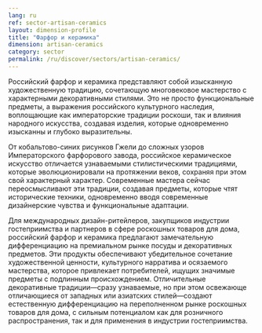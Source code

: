 ```yaml
---
lang: ru
ref: sector-artisan-ceramics
layout: dimension-profile
title: "Фарфор и керамика"
dimension: artisan-ceramics
category: sector
permalink: /ru/discover/sectors/artisan-ceramics/
---
```


Российский фарфор и керамика представляют собой изысканную художественную традицию, сочетающую многовековое мастерство с характерными декоративными стилями. Это не просто функциональные предметы, а выражения российского культурного наследия, воплощающие как императорские традиции роскоши, так и влияния народного искусства, создавая изделия, которые одновременно изысканны и глубоко выразительны.

От кобальтово-синих рисунков Гжели до сложных узоров Императорского фарфорового завода, российское керамическое искусство отличается узнаваемыми стилистическими традициями, которые эволюционировали на протяжении веков, сохраняя при этом свой характерный характер. Современные мастера сейчас переосмысливают эти традиции, создавая предметы, которые чтят исторические техники, одновременно вводя современные дизайнерские чувства и функциональные адаптации.

Для международных дизайн-ритейлеров, закупщиков индустрии гостеприимства и партнеров в сфере роскошных товаров для дома, российский фарфор и керамика предлагают замечательную дифференциацию на премиальном рынке посуды и декоративных предметов. Эти продукты обеспечивают убедительное сочетание художественной ценности, культурного нарратива и осязаемого мастерства, которое привлекает потребителей, ищущих значимые предметы с подлинным происхождением. Отличительные декоративные традиции—сразу узнаваемые, но при этом освежающе отличающиеся от западных или азиатских стилей—создают естественную дифференциацию на переполненном рынке роскошных товаров для дома, с сильным потенциалом как для розничного распространения, так и для применения в индустрии гостеприимства.
